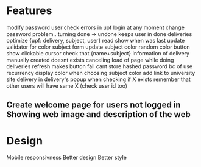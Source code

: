 # Features

modify password user
check errors in upf login at any moment change password problem..
turning done -> undone keeps user in done deliveries
optimize {upf: delivery, subject, user} read
show when was last update
validator for color subject form
update subject color
random color button show clickable cursor
check that {name+subject} information of delivery manually created doesnt exists
canceling load of page while doing deliveries refresh makes button fail
cant store hashed password bc of use recurrency
display color when choosing subject color
add link to university site delivery in delivery's popup
when checking if X exists remember that other users will have same X (check user id too)

Create welcome page for users not logged in Showing web image and description of the web
---

# Design

Mobile responsivness
Better design 
Better style